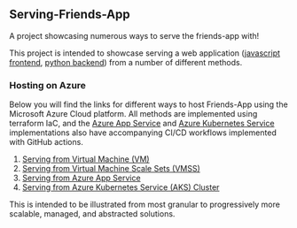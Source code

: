 ## Serving-Friends-App
A project showcasing numerous ways to serve the friends-app with!

This project is intended to showcase serving a web application ([javascript frontend](https://github.com/Tbzz83/friends-app-frontend), [python backend](https://github.com/Tbzz83/friends-app-backend)) from a number of different methods. 

### Hosting on Azure
Below you will find the links for different ways to host Friends-App using the Microsoft Azure Cloud platform. All methods are implemented using terraform IaC, and the [Azure App Service](https://github.com/Tbzz83/serving-friends-app/blob/main/serving_from_web_app/CICD.md) and [Azure Kubernetes Service](https://github.com/Tbzz83/serving-friends-app/blob/main/serving_from_aks/README.md) implementations also have accompanying CI/CD workflows implemented with GitHub actions.
1. [Serving from Virtual Machine (VM)](https://github.com/Tbzz83/serving-friends-app/tree/main/serving_from_VMs)
2. [Serving from Virtual Machine Scale Sets (VMSS)](https://github.com/Tbzz83/serving-friends-app/tree/main/serving_from_VMSS)
3. [Serving from Azure App Service](https://github.com/Tbzz83/serving-friends-app/tree/main/serving_from_web_app)
4. [Serving from Azure Kubernetes Service (AKS) Cluster](https://github.com/Tbzz83/serving-friends-app/tree/main/serving_from_aks)

This is intended to be illustrated from most granular to progressively more scalable, managed, and abstracted solutions. 
